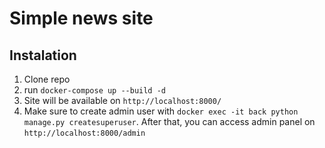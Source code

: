 # Simple news site
## Instalation
1. Clone repo
2. run `docker-compose up --build -d`
3. Site will be available on `http://localhost:8000/`
4. Make sure to create admin user with `docker exec -it back python manage.py createsuperuser`. After that, you can access admin panel on `http://localhost:8000/admin`
